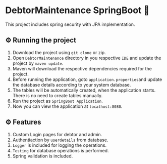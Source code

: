 # DebtorMaintenance SpringBoot :leaves:

This project includes spring security with JPA implementation.

## :gear: Running the project

1. Download the project using ```git clone``` or zip.
2. Open ```DebtorMaintenance``` directory in you respective ```IDE``` and update the project by ```maven update```.
3. Maven will download the respective dependencies required for the project.
4. Before running the application, goto ```application.properties```and update the database details according to your system database.
5. The tables will be automatically created, when the application starts. There is no need to create tables manually.
6. Run the project as ```SpringBoot Application```.
7. Now you can view the application at ```localhost:8080```.

## :gear: Features

1. Custom Login pages for debtor and admin. 
2. Authentiaction by ```userdetails``` from database.
3. ```Logger``` is included for logging the operations.
4. ```Testing``` for database operations is performed.
5. Spring validation is included.
